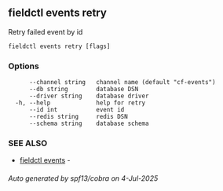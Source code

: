 ## fieldctl events retry

Retry failed event by id

```
fieldctl events retry [flags]
```

### Options

```
      --channel string   channel name (default "cf-events")
      --db string        database DSN
      --driver string    database driver
  -h, --help             help for retry
      --id int           event id
      --redis string     redis DSN
      --schema string    database schema
```

### SEE ALSO

* [fieldctl events](fieldctl_events.md)	 - 

###### Auto generated by spf13/cobra on 4-Jul-2025
